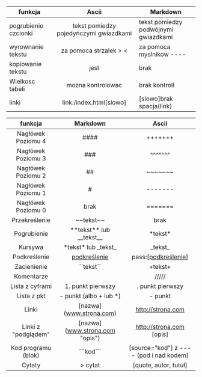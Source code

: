 

| funkcja        | Ascii           | Markdown |
| ------------- |:-------------:| ------------- |
| pogrubienie czcionki      | tekst pomiedzy pojedyńczymi gwiazdkami | tekst pomiedzy podwójnymi gwiazdkami |
|wyrownanie tekstu|za pomoca strzalek > <|za pomoca myslnikow ----|
|kopiowanie tekstu|jest|brak|
|Wielkosc tabeli|mozna kontrolowac|brak kontroli|
|linki|link:/index.html[slowo]|[slowo]brak spacja(link)|

|funkcja            | Markdown                 | Ascii                 |
|:-----------------:|:------------------------------:|:-------------------------:|
|Nagłówek Poziomu 4 | ####                           | +++++++                   |
|Nagłówek Poziomu 3 | ###                            | ^^^^^^^                   |
|Nagłówek Poziomu 2 | ##                             | ~~~~~~~                   |
|Nagłówek Poziomu 1 | #                              | -------                   |
|Nagłówek Poziomu 0 | brak                           | =======                   |
|Przekreślenie      | \~~tekst\~~                    | brak                      |
|Pogrubienie        | \*\*tekst\*\* lub \_\_tekst\_\_| \*tekst\*                 |
|Kursywa            | \*tekst\* lub \_tekst\_        | \_tekst\_                 |
|Podkreślenie       | <u>podkreślenie</u>            | pass:[<u>podkreślenie</u>]|
|Zacienienie        | \`\`tekst\``                    | \+tekst\+                |
|Komentarze         | <!-- komentarz -->             | /////                     |
|Lista z cyframi | 1. punkt pierwszy              | . punkt pierwszy          |
|Lista z pkt   | - punkt (albo + lub *)         | - punkt                   |
|Linki              | \[nazwa](www.strona.com)       | http://strona.com         |
|Linki z "podglądem"| \[nazwa](www.strona.com "opis")| http://strona.com [opis]  |
|Kod programu (blok)| \`\`\`kod\`\`\` | [source="kod"] z ---- (pod i nad kodem)||Linki z "przypisem"| tekst\[1] \[1]:www.strona.com  | brak                      |
|Cytaty             | > cytat                        | [quote, autor, tutuł]     |
